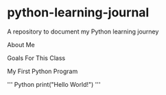 # python-learning-journal
A repository to document my Python learning journey

About Me

Goals For This Class

My First Python Program


''' Python
print("Hello World!") 
'''
